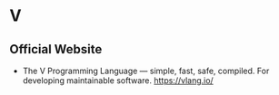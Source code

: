 # V 

## Official Website

* The V Programming Language — simple, fast, safe, compiled. For developing maintainable software.
  https://vlang.io/
